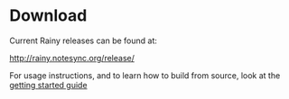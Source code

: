 Download
========

Current Rainy releases can be found at:

<http://rainy.notesync.org/release/>

For usage instructions, and to learn how to build from source, look at the [getting started guide](GETTING_STARTED.md)
